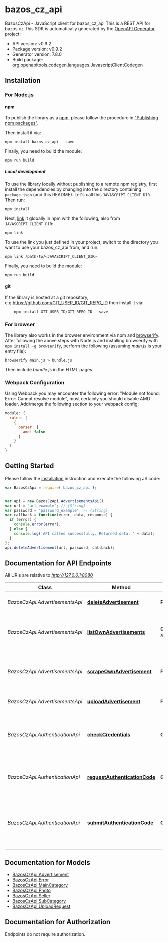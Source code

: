 # bazos_cz_api

BazosCzApi - JavaScript client for bazos_cz_api
This is a REST API for bazos.cz
This SDK is automatically generated by the [OpenAPI Generator](https://openapi-generator.tech) project:

- API version: v0.9.2
- Package version: v0.9.2
- Generator version: 7.8.0
- Build package: org.openapitools.codegen.languages.JavascriptClientCodegen

## Installation

### For [Node.js](https://nodejs.org/)

#### npm

To publish the library as a [npm](https://www.npmjs.com/), please follow the procedure in ["Publishing npm packages"](https://docs.npmjs.com/getting-started/publishing-npm-packages).

Then install it via:

```shell
npm install bazos_cz_api --save
```

Finally, you need to build the module:

```shell
npm run build
```

##### Local development

To use the library locally without publishing to a remote npm registry, first install the dependencies by changing into the directory containing `package.json` (and this README). Let's call this `JAVASCRIPT_CLIENT_DIR`. Then run:

```shell
npm install
```

Next, [link](https://docs.npmjs.com/cli/link) it globally in npm with the following, also from `JAVASCRIPT_CLIENT_DIR`:

```shell
npm link
```

To use the link you just defined in your project, switch to the directory you want to use your bazos_cz_api from, and run:

```shell
npm link /path/to/<JAVASCRIPT_CLIENT_DIR>
```

Finally, you need to build the module:

```shell
npm run build
```

#### git

If the library is hosted at a git repository, e.g.https://github.com/GIT_USER_ID/GIT_REPO_ID
then install it via:

```shell
    npm install GIT_USER_ID/GIT_REPO_ID --save
```

### For browser

The library also works in the browser environment via npm and [browserify](http://browserify.org/). After following
the above steps with Node.js and installing browserify with `npm install -g browserify`,
perform the following (assuming *main.js* is your entry file):

```shell
browserify main.js > bundle.js
```

Then include *bundle.js* in the HTML pages.

### Webpack Configuration

Using Webpack you may encounter the following error: "Module not found: Error:
Cannot resolve module", most certainly you should disable AMD loader. Add/merge
the following section to your webpack config:

```javascript
module: {
  rules: [
    {
      parser: {
        amd: false
      }
    }
  ]
}
```

## Getting Started

Please follow the [installation](#installation) instruction and execute the following JS code:

```javascript
var BazosCzApi = require('bazos_cz_api');


var api = new BazosCzApi.AdvertisementsApi()
var url = "url_example"; // {String} 
var password = "password_example"; // {String} 
var callback = function(error, data, response) {
  if (error) {
    console.error(error);
  } else {
    console.log('API called successfully. Returned data: ' + data);
  }
};
api.deleteAdvertisement(url, password, callback);

```

## Documentation for API Endpoints

All URIs are relative to *http://127.0.0.1:8080*

Class | Method | HTTP request | Description
------------ | ------------- | ------------- | -------------
*BazosCzApi.AdvertisementsApi* | [**deleteAdvertisement**](docs/AdvertisementsApi.md#deleteAdvertisement) | **POST** /api/v1/delete-advertisement | Deletes your advertisement from bazos.cz
*BazosCzApi.AdvertisementsApi* | [**listOwnAdvertisements**](docs/AdvertisementsApi.md#listOwnAdvertisements) | **GET** /api/v1/list-own-advertisements/{email}/{phone}/{password}/{downloadPhotos} | Downloads your own advertisements from bazos.cz including photos
*BazosCzApi.AdvertisementsApi* | [**scrapeOwnAdvertisement**](docs/AdvertisementsApi.md#scrapeOwnAdvertisement) | **POST** /api/v1/scrape-own-advertisement | Scrapes your own advertisement from bazos.cz including photos
*BazosCzApi.AdvertisementsApi* | [**uploadAdvertisement**](docs/AdvertisementsApi.md#uploadAdvertisement) | **POST** /api/v1/upload-advertisement | Uploads an advertisement to bazos.cz
*BazosCzApi.AuthenticationApi* | [**checkCredentials**](docs/AuthenticationApi.md#checkCredentials) | **GET** /api/v1/check-credentials/{bid}/{bkod} | Verifies the bazos ID and bazos code are valid. If this fails you need to authenticate again.
*BazosCzApi.AuthenticationApi* | [**requestAuthenticationCode**](docs/AuthenticationApi.md#requestAuthenticationCode) | **GET** /api/v1/request-authentication-code/{phone} | Requests a code on your phone to authenticate for using bazos.cz
*BazosCzApi.AuthenticationApi* | [**submitAuthenticationCode**](docs/AuthenticationApi.md#submitAuthenticationCode) | **GET** /api/v1/submit-authentication-code/{code}/{phone} | Sends an authentication code, obtained via text message on your phone, back to bazos.cz


## Documentation for Models

 - [BazosCzApi.Advertisement](docs/Advertisement.md)
 - [BazosCzApi.Error](docs/Error.md)
 - [BazosCzApi.MainCategory](docs/MainCategory.md)
 - [BazosCzApi.Photo](docs/Photo.md)
 - [BazosCzApi.Seller](docs/Seller.md)
 - [BazosCzApi.SubCategory](docs/SubCategory.md)
 - [BazosCzApi.UploadRequest](docs/UploadRequest.md)


## Documentation for Authorization

Endpoints do not require authorization.


